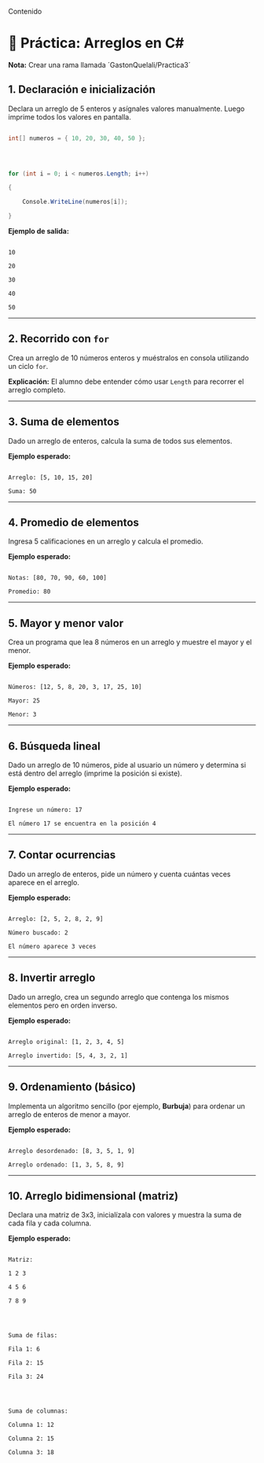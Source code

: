 Contenido
# 📘 Práctica: Arreglos en C#  


 

**Nota:** Crear una rama llamada ´GastonQuelali/Practica3´


 

## 1. Declaración e inicialización  

Declara un arreglo de 5 enteros y asígnales valores manualmente. Luego imprime todos los valores en pantalla.  


 

```csharp

int[] numeros = { 10, 20, 30, 40, 50 };


 

for (int i = 0; i < numeros.Length; i++)

{

    Console.WriteLine(numeros[i]);

}

```


 

**Ejemplo de salida:**  

```

10

20

30

40

50

```


 

---


 

## 2. Recorrido con `for`  

Crea un arreglo de 10 números enteros y muéstralos en consola utilizando un ciclo `for`.


 

**Explicación:** El alumno debe entender cómo usar `Length` para recorrer el arreglo completo.


 

---


 

## 3. Suma de elementos  

Dado un arreglo de enteros, calcula la suma de todos sus elementos.  


 

**Ejemplo esperado:**  

```

Arreglo: [5, 10, 15, 20]

Suma: 50

```


 

---


 

## 4. Promedio de elementos  

Ingresa 5 calificaciones en un arreglo y calcula el promedio.  


 

**Ejemplo esperado:**  

```

Notas: [80, 70, 90, 60, 100]

Promedio: 80

```


 

---


 

## 5. Mayor y menor valor  

Crea un programa que lea 8 números en un arreglo y muestre el mayor y el menor.  


 

**Ejemplo esperado:**  

```

Números: [12, 5, 8, 20, 3, 17, 25, 10]

Mayor: 25

Menor: 3

```


 

---


 

## 6. Búsqueda lineal  

Dado un arreglo de 10 números, pide al usuario un número y determina si está dentro del arreglo (imprime la posición si existe).  


 

**Ejemplo esperado:**  

```

Ingrese un número: 17

El número 17 se encuentra en la posición 4

```


 

---


 

## 7. Contar ocurrencias  

Dado un arreglo de enteros, pide un número y cuenta cuántas veces aparece en el arreglo.  


 

**Ejemplo esperado:**  

```

Arreglo: [2, 5, 2, 8, 2, 9]

Número buscado: 2

El número aparece 3 veces

```


 

---


 

## 8. Invertir arreglo  

Dado un arreglo, crea un segundo arreglo que contenga los mismos elementos pero en orden inverso.  


 

**Ejemplo esperado:**  

```

Arreglo original: [1, 2, 3, 4, 5]

Arreglo invertido: [5, 4, 3, 2, 1]

```


 

---


 

## 9. Ordenamiento (básico)  

Implementa un algoritmo sencillo (por ejemplo, **Burbuja**) para ordenar un arreglo de enteros de menor a mayor.  


 

**Ejemplo esperado:**  

```

Arreglo desordenado: [8, 3, 5, 1, 9]

Arreglo ordenado: [1, 3, 5, 8, 9]

```


 

---


 

## 10. Arreglo bidimensional (matriz)  

Declara una matriz de 3x3, inicialízala con valores y muestra la suma de cada fila y cada columna.  


 

**Ejemplo esperado:**  

```

Matriz:

1 2 3

4 5 6

7 8 9


 

Suma de filas:

Fila 1: 6

Fila 2: 15

Fila 3: 24


 

Suma de columnas:

Columna 1: 12

Columna 2: 15

Columna 3: 18

```
